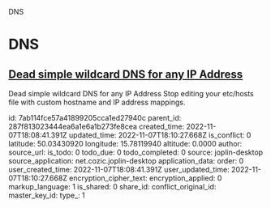 DNS

# DNS

## [**Dead simple wildcard DNS for any IP Address**](https://nip.io/)
Dead simple wildcard DNS for any IP Address
Stop editing your etc/hosts file with custom hostname and IP address mappings.

id: 7ab114fce57a41899205cca1ed27940c
parent_id: 287f813023444ea6a1e6a1b273fe8cea
created_time: 2022-11-07T18:08:41.391Z
updated_time: 2022-11-07T18:10:27.668Z
is_conflict: 0
latitude: 50.03430920
longitude: 15.78119940
altitude: 0.0000
author: 
source_url: 
is_todo: 0
todo_due: 0
todo_completed: 0
source: joplin-desktop
source_application: net.cozic.joplin-desktop
application_data: 
order: 0
user_created_time: 2022-11-07T18:08:41.391Z
user_updated_time: 2022-11-07T18:10:27.668Z
encryption_cipher_text: 
encryption_applied: 0
markup_language: 1
is_shared: 0
share_id: 
conflict_original_id: 
master_key_id: 
type_: 1
